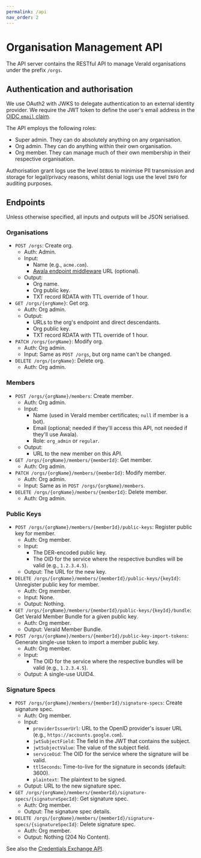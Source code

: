 ```yaml
---
permalink: /api
nav_order: 2
---
```

# Organisation Management API

The API server contains the RESTful API to manage VeraId organisations under the prefix `/orgs`.

## Authentication and authorisation

We use OAuth2 with JWKS to delegate authentication to an external identity provider. We require the JWT token to define the user's email address in the [OIDC `email` claim](https://openid.net/specs/openid-connect-core-1_0.html#StandardClaims).

The API employs the following roles:

- Super admin. They can do absolutely anything on any organisation.
- Org admin. They can do anything within their own organisation.
- Org member. They can manage much of their own membership in their respective organisation.

Authorisation grant logs use the level `DEBUG` to minimise PII transmission and storage for legal/privacy reasons, whilst denial logs use the level `INFO` for auditing purposes.

## Endpoints

Unless otherwise specified, all inputs and outputs will be JSON serialised.

### Organisations

- `POST /orgs`: Create org.
  - Auth: Admin.
  - Input:
    - Name (e.g., `acme.com`).
    - [Awala endpoint middleware](https://github.com/relaycorp/relayverse/issues/28) URL (optional).
  - Output:
    - Org name.
    - Org public key.
    - TXT record RDATA with TTL override of 1 hour.
- `GET /orgs/{orgName}`: Get org.
  - Auth: Org admin.
  - Output:
    - URLs to the org's endpoint and direct descendants.
    - Org public key.
    - TXT record RDATA with TTL override of 1 hour.
- `PATCH /orgs/{orgName}`: Modify org.
  - Auth: Org admin.
  - Input: Same as `POST /orgs`, but org name can't be changed.
- `DELETE /orgs/{orgName}`: Delete org.
  - Auth: Org admin.

### Members

- `POST /orgs/{orgName}/members`: Create member.
  - Auth: Org admin.
  - Input:
    - Name (used in VeraId member certificates; `null` if member is a bot).
    - Email (optional; needed if they'll access this API, not needed if they'll use Awala).
    - Role: `org_admin` or `regular`.
  - Output:
    - URL to the new member on this API.
- `GET /orgs/{orgName}/members/{memberId}`: Get member.
  - Auth: Org admin.
- `PATCH /orgs/{orgName}/members/{memberId}`: Modify member.
  - Auth: Org admin.
  - Input: Same as in `POST /orgs/{orgName}/members`.
- `DELETE /orgs/{orgName}/members/{memberId}`: Delete member.
  - Auth: Org admin.

### Public Keys

- `POST /orgs/{orgName}/members/{memberId}/public-keys`: Register public key for member.
  - Auth: Org member.
  - Input:
    - The DER-encoded public key.
    - The OID for the service where the respective bundles will be valid (e.g., `1.2.3.4.5`).
  - Output: The URL for the new key.
- `DELETE /orgs/{orgName}/members/{memberId}/public-keys/{keyId}`: Unregister public key for member.
  - Auth: Org member.
  - Input: None.
  - Output: Nothing.
- `GET /orgs/{orgName}/members/{memberId}/public-keys/{keyId}/bundle`: Get VeraId Member Bundle for a given public key.
  - Auth: Org member.
  - Output: VeraId Member Bundle.
- `POST /orgs/{orgName}/members/{memberId}/public-key-import-tokens`: Generate single-use token to import a member public key.
  - Auth: Org member.
  - Input:
    - The OID for the service where the respective bundles will be valid (e.g., `1.2.3.4.5`).
  - Output: A single-use UUID4.

### Signature Specs

- `POST /orgs/{orgName}/members/{memberId}/signature-specs`: Create signature spec.
  - Auth: Org member.
  - Input:
    - `providerIssuerUrl`: URL to the OpenID provider's issuer URL (e.g., `https://accounts.google.com`).
    - `jwtSubjectField`: The field in the JWT that contains the subject.
    - `jwtSubjectValue`: The value of the subject field.
    - `serviceOid`: The OID for the service where the signature will be valid.
    - `ttlSeconds`: Time-to-live for the signature in seconds (default: 3600).
    - `plaintext`: The plaintext to be signed.
  - Output: URL to the new signature spec.
- `GET /orgs/{orgName}/members/{memberId}/signature-specs/{signatureSpecId}`: Get signature spec.
  - Auth: Org member.
  - Output: The signature spec details.
- `DELETE /orgs/{orgName}/members/{memberId}/signature-specs/{signatureSpecId}`: Delete signature spec.
  - Auth: Org member.
  - Output: Nothing (204 No Content).

See also the [Credentials Exchange API](./credentials.md).
